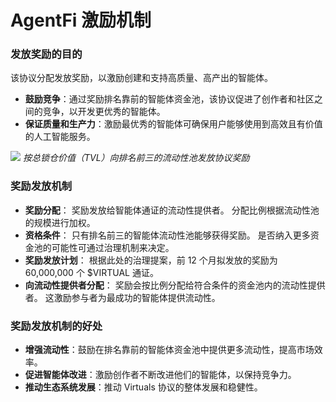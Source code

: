 # AgentFi 激励机制

### 发放奖励的目的

该协议分配发放奖励，以激励创建和支持高质量、高产出的智能体。

- **鼓励竞争**：通过奖励排名靠前的智能体资金池，该协议促进了创作者和社区之间的竞争，以开发更优秀的智能体。
- **保证质量和生产力**：激励最优秀的智能体可确保用户能够使用到高效且有价值的人工智能服务。

![](/images/virtuals/protocol-emission-to-top-3-tvl-lp.avif)
_按总锁仓价值（TVL）向排名前三的流动性池发放协议奖励_

### 奖励发放机制

- **奖励分配**：
  奖励发放给智能体通证的流动性提供者。
  分配比例根据流动性池的规模进行加权。
- **资格条件**：
  只有排名前三的智能体流动性池能够获得奖励。
  是否纳入更多资金池的可能性可通过治理机制来决定。
- **奖励发放计划**：
  根据此处的治理提案，前 12 个月拟发放的奖励为 60,000,000 个 $VIRTUAL 通证。
- **向流动性提供者分配**：
  奖励会按比例分配给符合条件的资金池内的流动性提供者。
  这激励参与者为最成功的智能体提供流动性。

### 奖励发放机制的好处

- **增强流动性**：鼓励在排名靠前的智能体资金池中提供更多流动性，提高市场效率。
- **促进智能体改进**：激励创作者不断改进他们的智能体，以保持竞争力。
- **推动生态系统发展**：推动 Virtuals 协议的整体发展和稳健性。
